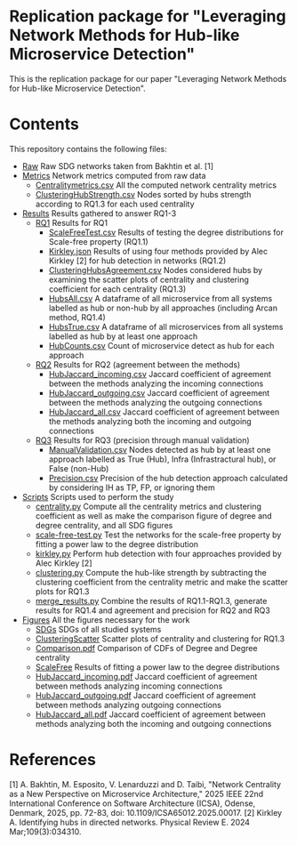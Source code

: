 # Replication package for "Leveraging Network Methods for Hub-like Microservice Detection"

This is the replication package for our paper "Leveraging Network Methods for Hub-like Microservice Detection".

# Contents
This repository contains the following files:

- [Raw](Raw/graph) Raw SDG networks taken from Bakhtin et al. [1]
- [Metrics](Metrics) Network metrics computed from raw data
  - [Centralitymetrics.csv](Metrics/CentralityMetrics.csv) All the computed network centrality metrics
  - [ClusteringHubStrength.csv](Metrics/ClusteringHubStrength.csv) Nodes sorted by hubs strength according to RQ1.3 for each used centrality
- [Results](Results) Results gathered to answer RQ1-3
  - [RQ1](Results/RQ1) Results for RQ1
    - [ScaleFreeTest.csv](Results/RQ1/ScaleFreeTest.csv) Results of testing the degree distributions for Scale-free property (RQ1.1)
    - [Kirkley.json](Results/RQ1/Kirkley.json) Results of using four methods provided by Alec Kirkley [2] for hub detection in networks (RQ1.2)
    - [ClusteringHubsAgreement.csv](Results/RQ1/ClusteringHubsAgreement.csv) Nodes considered hubs by examining the scatter plots of centrality and clustering coefficient for each centrality (RQ1.3)
    - [HubsAll.csv](Results/RQ1/HubsAll.csv) A dataframe of all microservice from all systems labelled as hub or non-hub by all approaches (including Arcan method, RQ1.4)
    - [HubsTrue.csv](Results/RQ1/HubsTrue.csv) A dataframe of all microservices from all systems labelled as hub by at least one approach
    - [HubCounts.csv](Results/RQ1/HubCounts.csv) Count of microservice detect as hub for each approach
  - [RQ2](Results/RQ2) Results for RQ2 (agreement between the methods)
    - [HubJaccard_incoming.csv](Results/RQ2/HubJaccard_incoming.csv) Jaccard coefficient of agreement between the methods analyzing the incoming connections
    - [HubJaccard_outgoing.csv](Results/RQ2/HubJaccard_outgoing.csv) Jaccard coefficient of agreement between the methods analyzing the outgoing connections
    - [HubJaccard_all.csv](Results/RQ2/HubJaccard_all.csv) Jaccard coefficient of agreement between the methods analyzing both the incoming and outgoing connections
  - [RQ3](Results/RQ3) Results for RQ3 (precision through manual validation)
    - [ManualValidation.csv](Results/RQ3/ManualValidation.csv) Nodes detected as hub by at least one approach labelled as True (Hub), Infra (Infrastractural hub), or False (non-Hub)
    - [Precision.csv](Results/RQ3/Precision.csv) Precision of the hub detection approach calculated by considering IH as TP, FP, or ignoring them
- [Scripts](Scripts) Scripts used to perform the study
  - [centrality.py](Scripts/centrality.py) Compute all the centrality metrics and clustering coefficient as well as make the comparison figure of degree and degree centrality, and all SDG figures
  - [scale-free-test.py](Scripts/scale-free-test.py) Test the networks for the scale-free property by fitting a power law to the degree distribution
  - [kirkley.py](Scripts/kirkley.py) Perform hub detection with four approaches provided by Alec Kirkley [2]
  - [clustering.py](Scripts/clustering.py) Compute the hub-like strength by subtracting the clustering coefficient from the centrality metric and make the scatter plots for RQ1.3
  - [merge_results.py](Scripts/merge_results.py) Combine the results of RQ1.1-RQ1.3, generate results for RQ1.4 and agreement and precision for RQ2 and RQ3
- [Figures](Figures) All the figures necessary for the work
  - [SDGs](Figures/SDGs) SDGs of all studied systems
  - [ClusteringScatter](Figures/ClusteringScatter) Scatter plots of centrality and clustering for RQ1.3
  - [Comparison.pdf](Figures/Comparison.pdf) Comparison of CDFs of Degree and Degree centrality
  - [ScaleFree](Figures/ScaleFree.pdf) Results of fitting a power law to the degree distributions
  - [HubJaccard_incoming.pdf](Figures/HubJaccard_incoming.pdf) Jaccard coefficient of agreement between methods analyzing incoming connections
  - [HubJaccard_outgoing.pdf](Figures/HubJaccard_outgoing.pdf) Jaccard coefficient of agreement between methods analyzing outgoing connections
  - [HubJaccard_all.pdf](Figures/HubJaccard_all.pdf) Jaccard coefficient of agreement between methods analyzing both the incoming and outgoing connections

# References

[1] A. Bakhtin, M. Esposito, V. Lenarduzzi and D. Taibi, "Network Centrality as a New Perspective on Microservice Architecture," 2025 IEEE 22nd International Conference on Software Architecture (ICSA), Odense, Denmark, 2025, pp. 72-83, doi: 10.1109/ICSA65012.2025.00017.
[2] Kirkley A. Identifying hubs in directed networks. Physical Review E. 2024 Mar;109(3):034310.
